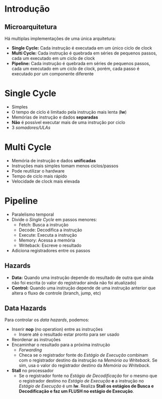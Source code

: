 # Introdução 

## Microarquitetura

Há multiplas implementações de uma única arquitetura: 
- **Single Cycle:** Cada instrução é executada em um único ciclo de clock
- **Multi Cycle:** Cada instrução é quebrada em séries de pequenos passos, cada um executado em um ciclo de clock
- **Pipeline:** Cada instrução é quebrada em séries de pequenos passos, cada um executado em um ciclo de clock, porém, cada passo é executado por um componente diferente

# Single Cycle

- Simples
- O tempo de ciclo é limitado pela instrução mais lenta (**lw**)
- Memórias de instrução e dados **separadas**
- **Não** é possível executar mais de uma instrução por ciclo
- 3 *somadores/ULAs*
  
# Multi Cycle

- Memória de instrução e dados **unificadas**
- Instruções mais simples tomam menos ciclos/passos
- Pode reutilizar o hardware
- Tempo de ciclo mais rápido
- Velocidade de clock mais elevada
  
# Pipeline

- Paralelismo temporal
- Divide o *Single Cycle* em passos menores:
  - Fetch: Busca a instrução
  - Decode: Decodifica a instrução
  - Execute: Executa a instrução
  - Memory: Acessa a memória
  - Writeback: Escreve o resultado
- Adiciona registradores entre os passos

## Hazards

- **Data:** Quando uma instrução depende do resultado de outra que ainda não foi escrita (o valor do registrador ainda não foi atualizado)
- **Control:** Quando uma instrução depende de uma instrução anterior que altera o fluxo de controle (branch, jump, etc)

## Data Hazards

Para controlar os *data hazards*, podemos:

- Inserir **nop** (no operation) entre as instruções
  - Insere até o resultado estar pronto para ser usado
- Reordenar as instruções
- Encaminhar o resultado para a próxima instrução
  - *Forwarding*
  - Checa se o registrador fonte do *Estágio de Execução* combinam com o registrador destino da instrução na *Memória ou Writeback*. Se sim, usa o valor do registrador destino da *Memória ou Writeback*.
- **Stall** no processador
  - Se o registrador fonte no *Estágio de Decodificação* for o mesmo que o registrador destino no *Estágio de Execução* **e** a instrução no *Estágio de Execução* é um **lw**. Realiza **Stall os estágios de Busca e Decodificação e faz um FLUSH no estágio de Execução**.

